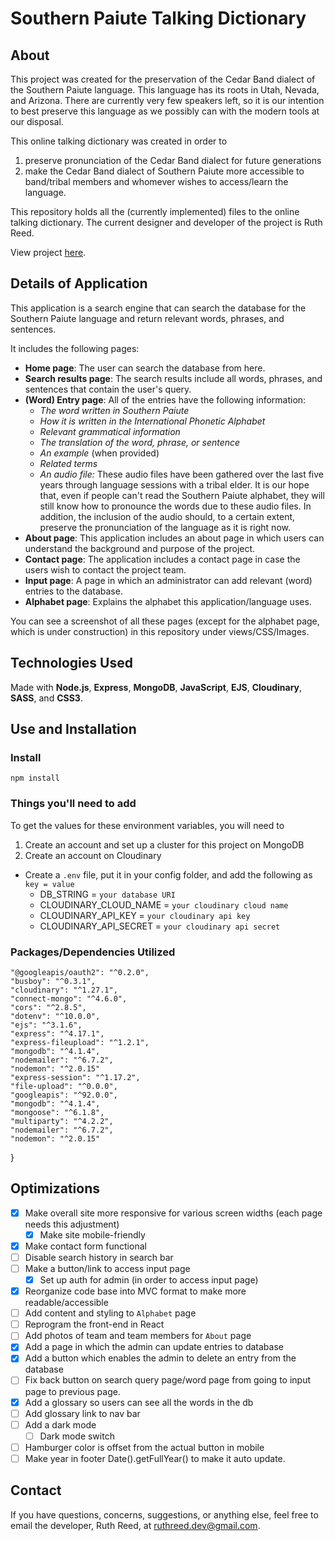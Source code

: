 # Southern Paiute Talking Dictionary

## About
This project was created for the preservation of the Cedar Band dialect of the Southern Paiute language. This language has its roots in Utah, Nevada, and Arizona. There are currently very few speakers left, so it is our intention to best preserve this language as we possibly can with the modern tools at our disposal.

This online talking dictionary was created in order to 
1) preserve pronunciation of the Cedar Band dialect for future generations
2) make the Cedar Band dialect of Southern Paiute more accessible to band/tribal members and whomever wishes to access/learn the language. 

This repository holds all the (currently implemented) files to the online talking dictionary. The current designer and developer of the project is Ruth Reed. 

View project [here](https://southernpaiutedictionary.herokuapp.com/).

## Details of Application
This application is a search engine that can search the database for the Southern Paiute language and return relevant words, phrases, and sentences. 

It includes the following pages:
- **Home page**: The user can search the database from here.
- **Search results page**: The search results include all words, phrases, and sentences that contain the user's query. 
- **(Word) Entry page**: All of the entries have the following information:
  - _The word written in Southern Paiute_
  - _How it is written in the International Phonetic Alphabet_
  - _Relevant grammatical information_ 
  - _The translation of the word, phrase, or sentence_
  - _An example_ (when provided) 
  - _Related terms_
  - _An audio file:_ These audio files have been gathered over the last five years through language sessions with a tribal elder. It is our hope that, even if people can't read the Southern Paiute alphabet, they will still know how to pronounce the words due to these audio files. In addition, the inclusion of the audio should, to a certain extent, preserve the pronunciation of the language as it is right now. 
- **About page**: This application includes an about page in which users can understand the background and purpose of the project.
- **Contact page**: The application includes a contact page in case the users wish to contact the project team. 
- **Input page**: A page in which an administrator can add relevant (word) entries to the database.
- **Alphabet page**: Explains the alphabet this application/language uses.

You can see a screenshot of all these pages (except for the alphabet page, which is under construction) in this repository under views/CSS/Images.

## Technologies Used
Made with **Node.js**, **Express**, **MongoDB**, **JavaScript**, **EJS**, **Cloudinary**, **SASS**, and **CSS3**.

## Use and Installation

### Install
 `npm install`
 
### Things you'll need to add
To get the values for these environment variables, you will need to
  1) Create an account and set up a cluster for this project on MongoDB
  2) Create an account on Cloudinary
   
- Create a `.env` file, put it in your config folder, and add the following as `key = value`
  - DB_STRING = `your database URI`
  - CLOUDINARY_CLOUD_NAME = `your cloudinary cloud name`
  - CLOUDINARY_API_KEY = `your cloudinary api key`
  - CLOUDINARY_API_SECRET = `your cloudinary api secret` 


### Packages/Dependencies Utilized
    "@googleapis/oauth2": "^0.2.0",
    "busboy": "^0.3.1",
    "cloudinary": "^1.27.1",
    "connect-mongo": "^4.6.0",
    "cors": "^2.8.5",
    "dotenv": "^10.0.0",
    "ejs": "^3.1.6",
    "express": "^4.17.1",
    "express-fileupload": "^1.2.1",
    "mongodb": "^4.1.4",
    "nodemailer": "^6.7.2",
    "nodemon": "^2.0.15"
    "express-session": "^1.17.2",
    "file-upload": "^0.0.0",
    "googleapis": "^92.0.0",
    "mongodb": "^4.1.4",
    "mongoose": "^6.1.8",
    "multiparty": "^4.2.2",
    "nodemailer": "^6.7.2",
    "nodemon": "^2.0.15"
  }
    
## Optimizations
- [x] Make overall site more responsive for various screen widths (each page needs this adjustment)
  - [x] Make site mobile-friendly
- [x] Make contact form functional
- [ ] Disable search history in search bar
- [ ] Make a button/link to access input page
  - [x] Set up auth for admin (in order to access input page)
- [x] Reorganize code base into MVC format to make more readable/accessible
- [ ] Add content and styling to `Alphabet` page
- [ ] Reprogram the front-end in React
- [ ] Add photos of team and team members for `About` page
- [x] Add a page in which the admin can update entries to database
- [x] Add a button which enables the admin to delete an entry from the database
- [ ] Fix back button on search query page/word page from going to input page to previous page.
- [x] Add a glossary so users can see all the words in the db
- [ ] Add glossary link to nav bar
- [ ] Add a dark mode
  - [ ] Dark mode switch
- [ ] Hamburger color is offset from the actual button in mobile
- [ ] Make year in footer Date().getFullYear() to make it auto update.

## Contact
If you have questions, concerns, suggestions, or anything else, feel free to email the developer, Ruth Reed, at [ruthreed.dev@gmail.com](mailto:ruthreed.dev@gmail.com).

